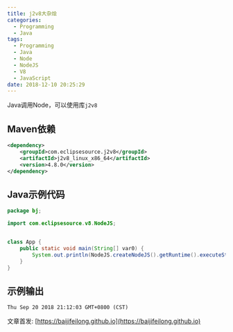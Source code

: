 ```yaml
---
title: j2v8大杂烩
categories:
  - Programming
  - Java
tags:
  - Programming
  - Java
  - Node
  - NodeJS
  - V8
  - JavaScript
date: 2018-12-10 20:25:29
---
```


Java调用Node，可以使用库`j2v8`

## Maven依赖

```xml
<dependency>
    <groupId>com.eclipsesource.j2v8</groupId>
    <artifactId>j2v8_linux_x86_64</artifactId>
    <version>4.8.0</version>
</dependency>
```

<!--more-->

## Java示例代码

```java
package bj;

import com.eclipsesource.v8.NodeJS;


class App {
    public static void main(String[] var0) {
        System.out.println(NodeJS.createNodeJS().getRuntime().executeStringScript("new Date().toString()"));
    }
}
```

## 示例输出

```log
Thu Sep 20 2018 21:12:03 GMT+0800 (CST)
```

文章首发: [https://baijifeilong.github.io](https://baijifeilong.github.io)
